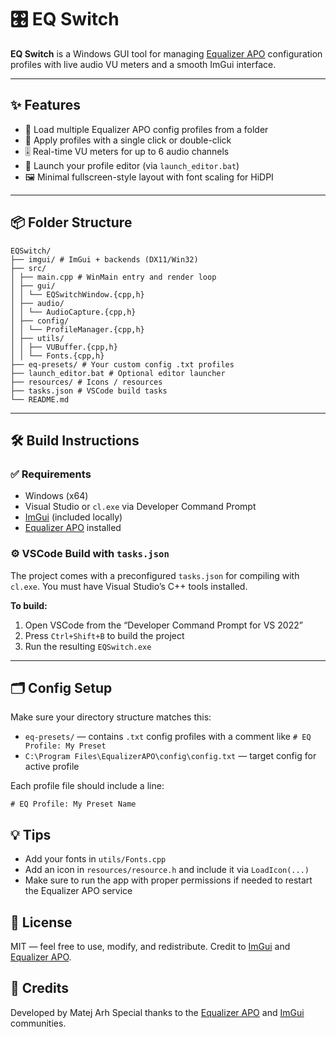 # 🎛️ EQ Switch

**EQ Switch** is a Windows GUI tool for managing [Equalizer APO](https://sourceforge.net/projects/equalizerapo/) configuration profiles with live audio VU meters and a smooth ImGui interface.

---

## ✨ Features

- 📁 Load multiple Equalizer APO config profiles from a folder
- 🔄 Apply profiles with a single click or double-click
- 🎚️ Real-time VU meters for up to 6 audio channels
- 📝 Launch your profile editor (via `launch_editor.bat`)
- 🖼️ Minimal fullscreen-style layout with font scaling for HiDPI

---

## 📦 Folder Structure

```
EQSwitch/
├── imgui/ # ImGui + backends (DX11/Win32)
├── src/
│ ├── main.cpp # WinMain entry and render loop
│ ├── gui/
│ │ └── EQSwitchWindow.{cpp,h}
│ ├── audio/
│ │ └── AudioCapture.{cpp,h}
│ ├── config/
│ │ └── ProfileManager.{cpp,h}
│ ├── utils/
│ │ ├── VUBuffer.{cpp,h}
│ │ └── Fonts.{cpp,h}
├── eq-presets/ # Your custom config .txt profiles
├── launch_editor.bat # Optional editor launcher
├── resources/ # Icons / resources
├── tasks.json # VSCode build tasks
└── README.md
```

---

## 🛠️ Build Instructions

### ✅ Requirements

- Windows (x64)
- Visual Studio or `cl.exe` via Developer Command Prompt
- [ImGui](https://github.com/ocornut/imgui) (included locally)
- [Equalizer APO](https://sourceforge.net/projects/equalizerapo/) installed

### ⚙️ VSCode Build with `tasks.json`

The project comes with a preconfigured `tasks.json` for compiling with `cl.exe`. You must have Visual Studio’s C++ tools installed.

**To build:**

1. Open VSCode from the “Developer Command Prompt for VS 2022”
2. Press `Ctrl+Shift+B` to build the project
3. Run the resulting `EQSwitch.exe`

---

## 🗂️ Config Setup

Make sure your directory structure matches this:

- `eq-presets/` — contains `.txt` config profiles with a comment like `# EQ Profile: My Preset`
- `C:\Program Files\EqualizerAPO\config\config.txt` — target config for active profile

Each profile file should include a line:
```text
# EQ Profile: My Preset Name
```

## 💡 Tips

- Add your fonts in `utils/Fonts.cpp`
- Add an icon in `resources/resource.h` and include it via `LoadIcon(...)`
- Make sure to run the app with proper permissions if needed to restart the Equalizer APO service

## 📃 License
MIT — feel free to use, modify, and redistribute.
Credit to [ImGui](https://github.com/ocornut/imgui) and [Equalizer APO](https://sourceforge.net/projects/equalizerapo/).

## 🙏 Credits
Developed by Matej Arh
Special thanks to the [Equalizer APO](https://sourceforge.net/projects/equalizerapo/) and [ImGui](https://github.com/ocornut/imgui) communities.